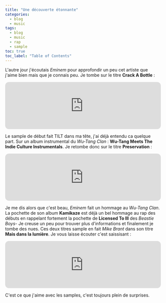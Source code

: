 ```yaml
---
title: "Une découverte étonnante"
categories:
  - blog
  - music
tags:
  - blog
  - music
  - rap
  - sample
toc: true
toc_label: "Table of Contents"
---
```


L'autre jour j'écoutais _Eminem_ pour approfondir un peu cet artiste que j'aime bien mais que je connais peu. Je tombe sur le titre __Crack A Bottle__ :

<iframe style="border-radius:12px" src="https://open.spotify.com/embed/track/4dK00wCxlqWEeN8BoM1BHT?utm_source=generator&theme=0" width="100%" height="152" frameBorder="0" allowfullscreen="" allow="autoplay; clipboard-write; encrypted-media; fullscreen; picture-in-picture" loading="lazy"></iframe>

Le sample de début fait TILT dans ma tête, j'ai déjà entendu ca quelque part. Sur un album instrumental du _Wu-Tang Clan_ : __Wu-Tang Meets The Indie Culture Instrumentals__. Je retombe donc sur le titre __Preservation__ :

<iframe style="border-radius:12px" src="https://open.spotify.com/embed/track/4q3xIT2z0tQad8dPzzT3Lp?utm_source=generator&theme=0" width="100%" height="152" frameBorder="0" allowfullscreen="" allow="autoplay; clipboard-write; encrypted-media; fullscreen; picture-in-picture" loading="lazy"></iframe>

Je me dis alors que c'est beau, _Eminem_ fait un hommage au _Wu-Tang Clan_. La pochette de son album __Kamikaze__ est déjà un bel hommage au rap des débuts en rappelant fortement la pochette de __Licensed To Ill__ des _Beastie Boys_- Je creuse un peu pour trouver plus d'informations et finalement je tombe des nues. Ces deux titres sample en fait _Mike Brant_ dans son titre __Mais dans la lumière__. Je vous laisse écouter c'est saissisant :

<iframe style="border-radius:12px" src="https://open.spotify.com/embed/track/477dqt5e0mPwZkn7APzJ3Z?utm_source=generator&theme=0" width="100%" height="152" frameBorder="0" allowfullscreen="" allow="autoplay; clipboard-write; encrypted-media; fullscreen; picture-in-picture" loading="lazy"></iframe>

C'est ce que j'aime avec les samples, c'est toujours plein de surprises.

